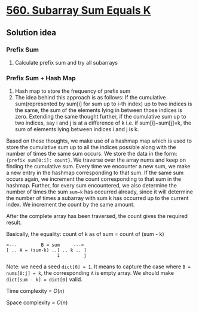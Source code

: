 # [560. Subarray Sum Equals K](https://leetcode.com/problems/subarray-sum-equals-k/description/)

## Solution idea
### Prefix Sum
1. Calculate prefix sum and try all subarrays

### Prefix Sum + Hash Map
1. Hash map to store the frequency of prefix sum
2. The idea behind this approach is as follows: If the cumulative sum(represented by sum[i] for sum up to i-th index) up to two indices is the same, the sum of the elements lying in between those indices is zero. Extending the same thought further, if the cumulative sum up to two indices, say i and j is at a difference of k i.e. if sum[i]−sum[j]=k, the sum of elements lying between indices i and j is k.

Based on these thoughts, we make use of a hashmap map which is used to store the cumulative sum up to all the indices possible along with the number of times the same sum occurs. We store the data in the form: `{prefix sum[0:i]: count}`. We traverse over the array nums and keep on finding the cumulative sum. Every time we encounter a new sum, we make a new entry in the hashmap corresponding to that sum. If the same sum occurs again, we increment the count corresponding to that sum in the hashmap. Further, for every sum encountered, we also determine the number of times the sum `sum−k` has occurred already, since it will determine the number of times a subarray with sum k has occurred up to the current index. We increment the count by the same amount.

After the complete array has been traversed, the count gives the required result.

Basically, the equality: count of k as of sum = count of (sum - k)

```
<---         B = sum     --->
[ .. A = (sum-k) ..] .. k .. ]
                   i         j
```

Note: we need a seed `dict[0] = 1`. It means to capture the case where `B = nums[0:j] = k`, the corresponding `A` is empty array. We should make `dict[sum - k] = dict[0]` valid.

Time complexity = $O(n)$

Space complexity = $O(n)$